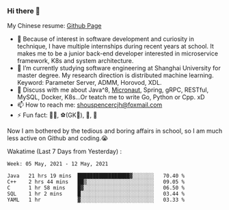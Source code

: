 ### Hi there 👋

My Chinese resume: [Github Page](https://spencercjh.github.io/resume/)

- 🔭 Because of interest in software development and curiosity in technique, I have multiple internships during recent years at school. It makes me to be a junior back-end developer interested in microservice framework, K8s and system architecture.
- 🌱 I’m currently studying software engineering at Shanghai University for master degree. My research direction is distributed machine learning. Keyword: Parameter Server, ADMM, Horovod, XDL.
- 💬 Discuss with me about Java^8, [Micronaut](http://micronaut.io/), Spring, gRPC, RESTful, MySQL, Docker, K8s...Or teatch me to write Go, Python or Cpp. xD
- 📫 How to reach me: shouspencercjh@foxmail.com
- ⚡ Fun fact: 🚴‍♂️, ⚽(GK🥅), 🏓, 🏸

Now I am bothered by the tedious and boring affairs in school, so I am much less active on Github and coding.😭

Wakatime (Last 7 Days from Yesterday) :

<!--START_SECTION:waka-->
```text
Week: 05 May, 2021 - 12 May, 2021

Java   21 hrs 19 mins  █████████████████▓░░░░░░░   70.40 % 
C++    2 hrs 44 mins   ██▒░░░░░░░░░░░░░░░░░░░░░░   09.05 % 
C      1 hr 58 mins    █▓░░░░░░░░░░░░░░░░░░░░░░░   06.50 % 
SQL    1 hr 2 mins     █░░░░░░░░░░░░░░░░░░░░░░░░   03.44 % 
YAML   1 hr            ▓░░░░░░░░░░░░░░░░░░░░░░░░   03.33 % 
```
<!--END_SECTION:waka-->
